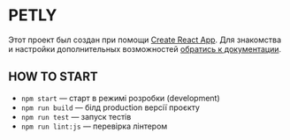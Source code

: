 # PETLY

Этот проект был создан при помощи
[Create React App](https://github.com/facebook/create-react-app). Для знакомства
и настройки дополнительных возможностей
[обратись к документации](https://facebook.github.io/create-react-app/docs/getting-started).

## HOW TO START

- `npm start` &mdash; старт в режимі розробки (development)
- `npm run build` &mdash; білд production версії проєкту
- `npm run test` &mdash; запуск тестів
- `npm run lint:js` &mdash; перевірка лінтером
